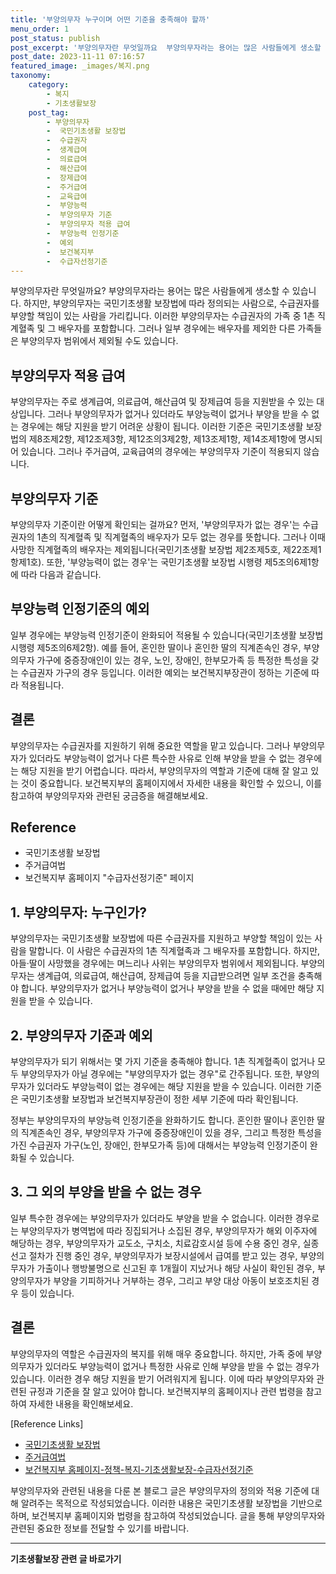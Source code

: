 ```yaml
---
title: '부양의무자 누구이며 어떤 기준을 충족해야 할까'
menu_order: 1
post_status: publish
post_excerpt: '부양의무자란 무엇일까요  부양의무자라는 용어는 많은 사람들에게 생소할 수 있습니다. 하지만, 부양의무자는 국민기초생활 보장법에 따라 정의되는 사람으로, 수급권자를 부양할 책임이 있는 사람을 가리킵니다. 이러한 부양의무자는 수급권자의 가족 중 1촌 직계혈족 및 그 배우자를 포함합니다. 그러나 일부 경우에는 배우자를 제외한 다른 가족들은 부양의무자 범위에서 제외될 수도 있습니다.'
post_date: 2023-11-11 07:16:57
featured_image: _images/복지.png
taxonomy:
    category:
        - 복지
        - 기초생활보장
    post_tag:
        - 부양의무자
        -  국민기초생활 보장법
        -  수급권자
        -  생계급여
        -  의료급여
        -  해산급여
        -  장제급여
        -  주거급여
        -  교육급여
        -  부양능력
        -  부양의무자 기준
        -  부양의무자 적용 급여
        -  부양능력 인정기준
        -  예외
        -  보건복지부
        -  수급자선정기준
---
```



부양의무자란 무엇일까요? 부양의무자라는 용어는 많은 사람들에게 생소할 수 있습니다. 하지만, 부양의무자는 국민기초생활 보장법에 따라 정의되는 사람으로, 수급권자를 부양할 책임이 있는 사람을 가리킵니다. 이러한 부양의무자는 수급권자의 가족 중 1촌 직계혈족 및 그 배우자를 포함합니다. 그러나 일부 경우에는 배우자를 제외한 다른 가족들은 부양의무자 범위에서 제외될 수도 있습니다.

## 부양의무자 적용 급여

부양의무자는 주로 생계급여, 의료급여, 해산급여 및 장제급여 등을 지원받을 수 있는 대상입니다. 그러나 부양의무자가 없거나 있더라도 부양능력이 없거나 부양을 받을 수 없는 경우에는 해당 지원을 받기 어려운 상황이 됩니다. 이러한 기준은 국민기초생활 보장법의 제8조제2항, 제12조제3항, 제12조의3제2항, 제13조제1항, 제14조제1항에 명시되어 있습니다. 그러나 주거급여, 교육급여의 경우에는 부양의무자 기준이 적용되지 않습니다.

## 부양의무자 기준

부양의무자 기준이란 어떻게 확인되는 걸까요? 먼저, '부양의무자가 없는 경우'는 수급권자의 1촌의 직계혈족 및 직계혈족의 배우자가 모두 없는 경우를 뜻합니다. 그러나 이때 사망한 직계혈족의 배우자는 제외됩니다(국민기초생활 보장법 제2조제5호, 제22조제1항제1호). 또한, '부양능력이 없는 경우'는 국민기초생활 보장법 시행령 제5조의6제1항에 따라 다음과 같습니다.

## 부양능력 인정기준의 예외

일부 경우에는 부양능력 인정기준이 완화되어 적용될 수 있습니다(국민기초생활 보장법 시행령 제5조의6제2항). 예를 들어, 혼인한 딸이나 혼인한 딸의 직계존속인 경우, 부양의무자 가구에 중증장애인이 있는 경우, 노인, 장애인, 한부모가족 등 특정한 특성을 갖는 수급권자 가구의 경우 등입니다. 이러한 예외는 보건복지부장관이 정하는 기준에 따라 적용됩니다.

## 결론

부양의무자는 수급권자를 지원하기 위해 중요한 역할을 맡고 있습니다. 그러나 부양의무자가 있더라도 부양능력이 없거나 다른 특수한 사유로 인해 부양을 받을 수 없는 경우에는 해당 지원을 받기 어렵습니다. 따라서, 부양의무자의 역할과 기준에 대해 잘 알고 있는 것이 중요합니다. 보건복지부의 홈페이지에서 자세한 내용을 확인할 수 있으니, 이를 참고하여 부양의무자와 관련된 궁금증을 해결해보세요.

## Reference

- 국민기초생활 보장법
- 주거급여법
- 보건복지부 홈페이지 "수급자선정기준" 페이지


## 1. 부양의무자: 누구인가?

부양의무자는 국민기초생활 보장법에 따른 수급권자를 지원하고 부양할 책임이 있는 사람을 말합니다. 이 사람은 수급권자의 1촌 직계혈족과 그 배우자를 포함합니다. 하지만, 아들·딸이 사망했을 경우에는 며느리나 사위는 부양의무자 범위에서 제외됩니다. 부양의무자는 생계급여, 의료급여, 해산급여, 장제급여 등을 지급받으려면 일부 조건을 충족해야 합니다. 부양의무자가 없거나 부양능력이 없거나 부양을 받을 수 없을 때에만 해당 지원을 받을 수 있습니다.

## 2. 부양의무자 기준과 예외

부양의무자가 되기 위해서는 몇 가지 기준을 충족해야 합니다. 1촌 직계혈족이 없거나 모두 부양의무자가 아닐 경우에는 "부양의무자가 없는 경우"로 간주됩니다. 또한, 부양의무자가 있더라도 부양능력이 없는 경우에는 해당 지원을 받을 수 있습니다. 이러한 기준은 국민기초생활 보장법과 보건복지부장관이 정한 세부 기준에 따라 확인됩니다.

정부는 부양의무자의 부양능력 인정기준을 완화하기도 합니다. 혼인한 딸이나 혼인한 딸의 직계존속인 경우, 부양의무자 가구에 중증장애인이 있을 경우, 그리고 특정한 특성을 가진 수급권자 가구(노인, 장애인, 한부모가족 등)에 대해서는 부양능력 인정기준이 완화될 수 있습니다.

## 3. 그 외의 부양을 받을 수 없는 경우

일부 특수한 경우에는 부양의무자가 있더라도 부양을 받을 수 없습니다. 이러한 경우로는 부양의무자가 병역법에 따라 징집되거나 소집된 경우, 부양의무자가 해외 이주자에 해당하는 경우, 부양의무자가 교도소, 구치소, 치료감호시설 등에 수용 중인 경우, 실종선고 절차가 진행 중인 경우, 부양의무자가 보장시설에서 급여를 받고 있는 경우, 부양의무자가 가출이나 행방불명으로 신고된 후 1개월이 지났거나 해당 사실이 확인된 경우, 부양의무자가 부양을 기피하거나 거부하는 경우, 그리고 부양 대상 아동이 보호조치된 경우 등이 있습니다.

## 결론

부양의무자의 역할은 수급권자의 복지를 위해 매우 중요합니다. 하지만, 가족 중에 부양의무자가 있더라도 부양능력이 없거나 특정한 사유로 인해 부양을 받을 수 없는 경우가 있습니다. 이러한 경우 해당 지원을 받기 어려워지게 됩니다. 이에 따라 부양의무자와 관련된 규정과 기준을 잘 알고 있어야 합니다. 보건복지부의 홈페이지나 관련 법령을 참고하여 자세한 내용을 확인해보세요.

[Reference Links]
- [국민기초생활 보장법](https://www.law.go.kr/%EB%B2%95%EB%A0%B9/국민기초생활보장법)
- [주거급여법](https://www.law.go.kr/%EB%B2%95%EB%A0%B9/주거급여법)
- [보건복지부 홈페이지-정책-복지-기초생활보장-수급자선정기준](https://www.mohw.go.kr/react/policy/index.jsp?menuIds=116)

부양의무자와 관련된 내용을 다룬 본 블로그 글은 부양의무자의 정의와 적용 기준에 대해 알려주는 목적으로 작성되었습니다. 이러한 내용은 국민기초생활 보장법을 기반으로 하며, 보건복지부 홈페이지와 법령을 참고하여 작성되었습니다. 글을 통해 부양의무자와 관련된 중요한 정보를 전달할 수 있기를 바랍니다.
<!-- wp:separator -->
<hr class="wp-block-separator has-alpha-channel-opacity"/>
<!-- /wp:separator -->

<!-- wp:group {"backgroundColor":"base","layout":{"type":"constrained"}} -->
<div class="wp-block-group has-base-background-color has-background"><!-- wp:paragraph {"align":"center","fontSize":"medium"} -->
<p class="has-text-align-center has-large-font-size"><strong>기초생활보장 관련 글 바로가기</strong></p>
<!-- /wp:paragraph -->


<!-- wp:latest-posts
{"categories":[{"id":15506,"count":19,"description":"","link":"https://uknowlaw.com/category/%ea%b8%b0%ec%b4%88%ec%83%9d%ed%99%9c%eb%b3%b4%ec%9e%a5/","name":"기초생활보장","slug":"기초생활보장","taxonomy":"category","parent":0,"meta":[],"_links":{"self":[{"href":"https://uknowlaw.com/wp-json/wp/v2/categories/15506"}],"collection":[{"href":"https://uknowlaw.com/wp-json/wp/v2/categories"}],"about":[{"href":"https://uknowlaw.com/wp-json/wp/v2/taxonomies/category"}],"wp:post_type":[{"href":"https://uknowlaw.com/wp-json/wp/v2/posts?categories=15506"}],"curies":[{"name":"wp","href":"https://api.w.org/{rel}","templated":true}]}}],"postsToShow":100,"excerptLength":28,"postLayout":"grid","columns":2,"featuredImageAlign":"left","featuredImageSizeSlug":"large","fontSize":"small"} /--></div>
<!-- /wp:group -->